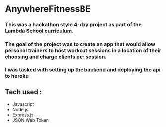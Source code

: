 # AnywhereFitnessBE

### This was a hackathon style 4-day project as part of the Lambda School curriculum.
### The goal of the project was to create an app that would allow personal trainers to host workout sessions in a location of their choosing and charge clients per session.
### I was tasked with setting up the backend and deploying the api to heroku
## Tech used :
* Javascript
* Node.js
* Express.js
* JSON Web Token

